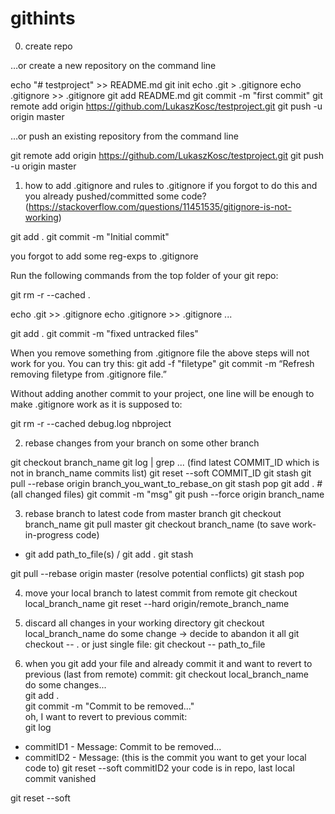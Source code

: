 # githints

0. create repo

…or create a new repository on the command line

echo "# testproject" >> README.md
git init
echo .git > .gitignore
echo .gitignore >> .gitignore
git add README.md
git commit -m "first commit"
git remote add origin https://github.com/LukaszKosc/testproject.git
git push -u origin master


…or push an existing repository from the command line

git remote add origin https://github.com/LukaszKosc/testproject.git
git push -u origin master


1. how to add .gitignore and rules to .gitignore if you forgot to do this and you already pushed/committed some code?
(https://stackoverflow.com/questions/11451535/gitignore-is-not-working)

git add .
git commit -m "Initial commit" 

you forgot to add some reg-exps to .gitignore

Run the following commands from the top folder of your git repo:

git rm -r --cached .

echo .git >> .gitignore
echo .gitignore >> .gitignore
...

git add .
git commit -m "fixed untracked files"

When you remove something from .gitignore file the above steps will not work for you. You can try this:
git add -f "filetype"
git commit -m “Refresh removing filetype from .gitignore file.”

Without adding another commit to your project, one line will be enough to make .gitignore work as it is supposed to:

git rm -r --cached debug.log nbproject

2. rebase changes from your branch on some other branch

git checkout branch_name
git log | grep ... (find latest COMMIT_ID which is not in branch_name commits list)
git reset --soft COMMIT_ID
git stash
git pull --rebase origin branch_you_want_to_rebase_on
git stash pop
git add . # (all changed files)
git commit -m "msg"
git push --force origin branch_name

3. rebase branch to latest code from master branch
git checkout branch_name
git pull master
git checkout branch_name 
(to save work-in-progress code)
- git add path_to_file(s) / git add .
  git stash

git pull --rebase origin master
(resolve potential conflicts)
git stash pop

4. move your local branch to latest commit from remote
git checkout local_branch_name
git reset --hard origin/remote_branch_name

5. discard all changes in your working directory
git checkout local_branch_name
do some change -> decide to abandon it all
git checkout -- . 
or just single file:
git checkout -- path_to_file

7. when you git add your file and already commit it and want to revert to previous (last from remote) commit:
git checkout local_branch_name\
do some changes...\
git add . \
git commit -m "Commit to be removed..."\
oh, I want to revert to previous commit:\
git log
- commitID1 - Message: Commit to be removed...
- commitID2 - Message: (this is the commit you want to get your local code to)
git reset --soft commitID2
your code is in repo, last local commit vanished

git reset --soft


